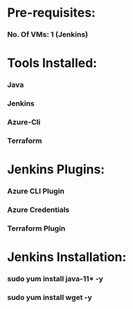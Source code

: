 # Pre-requisites:
  ### No. Of VMs: 1 (Jenkins)
# Tools Installed:
  ### Java
  ### Jenkins
  ### Azure-Cli
  ### Terraform
# Jenkins Plugins:
  ### Azure CLI Plugin
  ### Azure Credentials
  ### Terraform Plugin
# Jenkins Installation:
### sudo yum install java-11* -y
### sudo yum install wget -y

